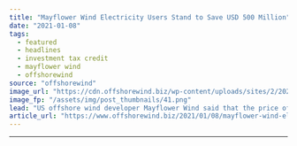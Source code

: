 ```yaml
---
title: "Mayflower Wind Electricity Users Stand to Save USD 500 Million"
date: "2021-01-08"
tags: 
  - featured
  - headlines
  - investment tax credit
  - mayflower wind
  - offshorewind
source: "offshorewind"
image_url: "https://cdn.offshorewind.biz/wp-content/uploads/sites/2/2021/01/08141003/Mayflower-Wind-Electricity-Users-to-Pay-USD-500-Million-Less.png"
image_fp: "/assets/img/post_thumbnails/41.png"
lead: "US offshore wind developer Mayflower Wind said that the price of electricity generated at"
article_url: "https://www.offshorewind.biz/2021/01/08/mayflower-wind-electricity-users-stand-to-save-usd-500-million/"
---
```


---

